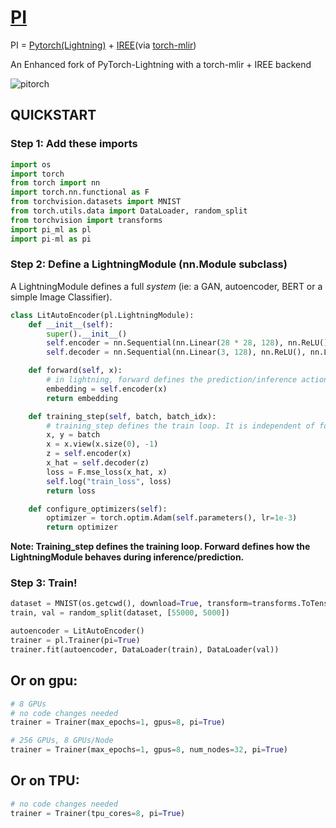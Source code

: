 # [PI](https://3.14.dev/)
PI = [Pytorch(Lightning)](https://github.com/PyTorchLightning/pytorch-lightning) + [IREE](https://github.com/google/iree/)(via [torch-mlir](https://github.com/llvm/torch-mlir))

An Enhanced fork of PyTorch-Lightning with a torch-mlir + IREE backend

![pitorch](https://user-images.githubusercontent.com/74956/151889869-32b39bd9-d1eb-4c32-a5e5-33a9891d7112.jpg)

## QUICKSTART

### Step 1: Add these imports

```python
import os
import torch
from torch import nn
import torch.nn.functional as F
from torchvision.datasets import MNIST
from torch.utils.data import DataLoader, random_split
from torchvision import transforms
import pi_ml as pl
import pi-ml as pi
```

### Step 2: Define a LightningModule (nn.Module subclass)

A LightningModule defines a full *system* (ie: a GAN, autoencoder, BERT or a simple Image Classifier).

```python
class LitAutoEncoder(pl.LightningModule):
    def __init__(self):
        super().__init__()
        self.encoder = nn.Sequential(nn.Linear(28 * 28, 128), nn.ReLU(), nn.Linear(128, 3))
        self.decoder = nn.Sequential(nn.Linear(3, 128), nn.ReLU(), nn.Linear(128, 28 * 28))

    def forward(self, x):
        # in lightning, forward defines the prediction/inference actions
        embedding = self.encoder(x)
        return embedding

    def training_step(self, batch, batch_idx):
        # training_step defines the train loop. It is independent of forward
        x, y = batch
        x = x.view(x.size(0), -1)
        z = self.encoder(x)
        x_hat = self.decoder(z)
        loss = F.mse_loss(x_hat, x)
        self.log("train_loss", loss)
        return loss

    def configure_optimizers(self):
        optimizer = torch.optim.Adam(self.parameters(), lr=1e-3)
        return optimizer
```

**Note: Training_step defines the training loop. Forward defines how the LightningModule behaves during inference/prediction.**

### Step 3: Train!

```python
dataset = MNIST(os.getcwd(), download=True, transform=transforms.ToTensor())
train, val = random_split(dataset, [55000, 5000])

autoencoder = LitAutoEncoder()
trainer = pl.Trainer(pi=True)
trainer.fit(autoencoder, DataLoader(train), DataLoader(val))
```

## Or on gpu:


```python
# 8 GPUs
# no code changes needed
trainer = Trainer(max_epochs=1, gpus=8, pi=True)

# 256 GPUs, 8 GPUs/Node
trainer = Trainer(max_epochs=1, gpus=8, num_nodes=32, pi=True)
```

## Or on TPU:
```python
# no code changes needed
trainer = Trainer(tpu_cores=8, pi=True)
```

